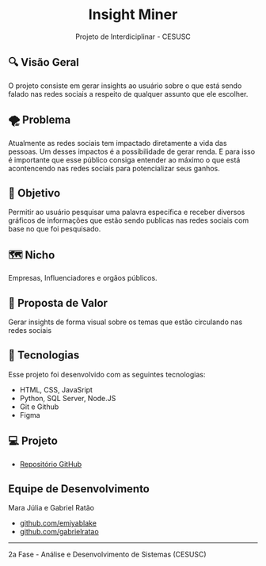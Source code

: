 <h1 align="center"> Insight Miner </h1>

<p align="center">
Projeto de Interdiciplinar - CESUSC
</p>


## 🔍 Visão Geral
O projeto consiste em gerar insights ao usuário sobre o que está sendo falado nas redes sociais a respeito de qualquer assunto que ele escolher.

## 🌪 Problema

<p>
    Atualmente as redes sociais tem impactado diretamente a vida das pessoas. Um desses impactos é a possibilidade de gerar renda. E para isso é importante que esse público consiga entender ao máximo o que está acontencendo nas redes sociais para potencializar seus ganhos. 
</p>

## 🏁 Objetivo 

<p>
    Permitir ao usuário pesquisar uma palavra específica e receber diversos gráficos de informações que estão sendo publicas nas redes sociais com base no que foi pesquisado.
</p>

## 🗺 Nicho

Empresas, Influenciadores e orgãos públicos.

## 🔮 Proposta de Valor

Gerar insights de forma visual sobre os temas que estão circulando nas redes sociais

## 🚀 Tecnologias

Esse projeto foi desenvolvido com as seguintes tecnologias:

- HTML, CSS, JavaSript
- Python, SQL Server, Node.JS
- Git e Github
- Figma

## 💻 Projeto

- [Repositório GitHub](https://github.com/gabrielratao/insight-miner)

## Equipe de Desenvolvimento

Mara Júlia e Gabriel Ratão

- <a href="https://github.com/emiyablake">github.com/emiyablake</a>
- <a href="https://github.com/gabrielratao">github.com/gabrielratao</a>

---


2a Fase - Análise e Desenvolvimento de Sistemas (CESUSC)